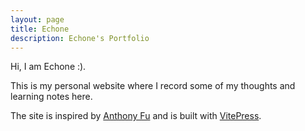 ```yaml
---
layout: page
title: Echone
description: Echone's Portfolio
---
```


Hi, I am Echone :).

This is my personal website where I record some of my thoughts and learning notes here.

The site is inspired by [Anthony Fu](https://antfu.me/) and is built with [VitePress](https://vitepress.dev/).